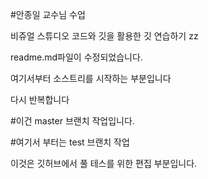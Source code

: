 #안종일 교수님 수업

비쥬얼 스튜디오 코드와 깃을 활용한 깃 연습하기
zz

readme.md파일이 수정되었습니다.

여기서부터 소스트리를 시작하는 부분입니다

다시 반복합니다


#이건 master 브랜치 작업입니다.


#여기서 부터는 test 브랜치 작업

이것은 깃허브에서 풀 테스를 위한 편집 부분입니다.
